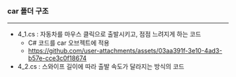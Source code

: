 ### car 폴더 구조
------
- 4_1.cs : 자동차를 마우스 클릭으로 출발시키고, 점점 느려지게 하는 코드
  - C# 코드를 car 오브젝트에 적용
  - https://github.com/user-attachments/assets/03aa391f-3e10-4ad3-b57e-cce3c0f18674
- 4_2.cs : 스와이프 길이에 따라 출발 속도가 달라지는 방식의 코드
